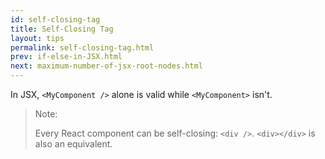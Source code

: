 ```yaml
---
id: self-closing-tag
title: Self-Closing Tag
layout: tips
permalink: self-closing-tag.html
prev: if-else-in-JSX.html
next: maximum-number-of-jsx-root-nodes.html
---
```


In JSX, `<MyComponent />` alone is valid while `<MyComponent>` isn't.

> Note:
>
> Every React component can be self-closing: `<div />`. `<div></div>` is also an equivalent.
